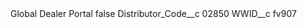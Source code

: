 <?xml version="1.0" encoding="UTF-8"?>
<CustomMetadata xmlns="http://soap.sforce.com/2006/04/metadata" xmlns:xsi="http://www.w3.org/2001/XMLSchema-instance" xmlns:xsd="http://www.w3.org/2001/XMLSchema">
    <label>Global Dealer Portal</label>
    <protected>false</protected>
    <values>
        <field>Distributor_Code__c</field>
        <value xsi:type="xsd:string">02850</value>
    </values>
    <values>
        <field>WWID__c</field>
        <value xsi:type="xsd:string">fv907</value>
    </values>
</CustomMetadata>
